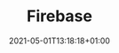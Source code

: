 ---
title: "Firebase"
sub_header: ""
date: 2021-05-01T13:18:18+01:00
tags: [""]
draft: false
toc: false
---